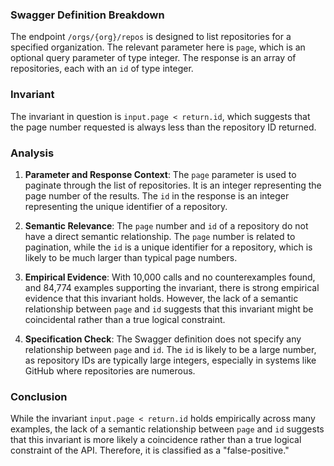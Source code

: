 ### Swagger Definition Breakdown

The endpoint `/orgs/{org}/repos` is designed to list repositories for a specified organization. The relevant parameter here is `page`, which is an optional query parameter of type integer. The response is an array of repositories, each with an `id` of type integer.

### Invariant

The invariant in question is `input.page < return.id`, which suggests that the page number requested is always less than the repository ID returned.

### Analysis

1. **Parameter and Response Context**: The `page` parameter is used to paginate through the list of repositories. It is an integer representing the page number of the results. The `id` in the response is an integer representing the unique identifier of a repository.

2. **Semantic Relevance**: The `page` number and `id` of a repository do not have a direct semantic relationship. The `page` number is related to pagination, while the `id` is a unique identifier for a repository, which is likely to be much larger than typical page numbers.

3. **Empirical Evidence**: With 10,000 calls and no counterexamples found, and 84,774 examples supporting the invariant, there is strong empirical evidence that this invariant holds. However, the lack of a semantic relationship between `page` and `id` suggests that this invariant might be coincidental rather than a true logical constraint.

4. **Specification Check**: The Swagger definition does not specify any relationship between `page` and `id`. The `id` is likely to be a large number, as repository IDs are typically large integers, especially in systems like GitHub where repositories are numerous.

### Conclusion

While the invariant `input.page < return.id` holds empirically across many examples, the lack of a semantic relationship between `page` and `id` suggests that this invariant is more likely a coincidence rather than a true logical constraint of the API. Therefore, it is classified as a "false-positive."
